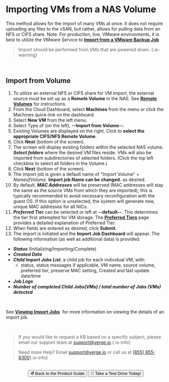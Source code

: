 

# Importing VMs from a NAS Volume

This method allows for the import of many VMs at once. It does not require uploading any files to the vSAN, but rather, allows for pulling data from an NFS or CIFS share. Note: For production, live, VMware environments, it is best to utilize the VMware Service to [**Import from a VMware Backup Job**](/public/ProductGuide/importvmware)

> Import should be performed from VMs that are powered down. {.is-warning}

<br>


## Import from Volume

1.  To utilize an external NFS or CIFS share for VM import, the external source must be set up as a **Remote Volume** in the NAS. See [**Remote Volumes**](/public/ProductGuide/nasremotevolumes) for instructions.
2.  From the Cloud Dashboard, select **Machines** from the menu or click the Machines quick-link on the dashboard.
3.  Select **New VM** from the left menu.
4.  Select Type of (on the left), **\--Import from Volume--**.
5.  Existing Volumes are displayed on the right. Click to **select the appropriate CIFS/NFS Remote Volume**.
6.  Click **Next** (bottom of the screen).
7.  The screen will display existing folders within the selected NAS volume. ***Select folders*** where the desired VM files reside.  VMs will also be imported from subdirectories of selected folders. (Click the top left checkbox to select all folders in the Volume.)
8.  Click **Next** (bottom of the screen).
9.  The import job is given a default name of "Import Volume" + *NameofVolume*. **Import job Name can be changed.** as desired.
10.  By default, ***MAC Addresses*** will be preserved (MAC addresses will stay the same as the source VMs from which they are imported); this is typically recommended to avoid necessary reconfiguration with the guest OS. If this option is unselected, the system will generate new, unique MAC addresses for all NICs.
11.  ***Preferred Tier*** can be selected or left at **\--default--**. This determines the tier first attempted for VM storage. The [**Preferred Tiers**](/public/ProductGuide/preferredtiers) page provides a detailed explanation of Preferred Tier.
12.  When fields are entered as desired, click **Submit**.
13.  The import is initiated and the **Import Job Dashboard** will appear. The following information (as well as additional data) is provided:
  -   ***Status*** (Initializing/Importing/Complete)
  -   ***Created Date***
  -   ***Child Import Jobs List***, a child job for each individual VM, with:
  		-   status, status messages if applicable, VM name, source volume, preferred tier, preserve MAC setting, Created and last update date/time
   -   ***Job Logs***
   -   ***Number of completed Child Jobs(VMs) / total number of Jobs (VMs) detected***
   <br>

See [**Viewing Import Jobs**](/public/ProductGuide/viewimportjobs)  for more information on viewing the details of an import job.

<br>   

   > If you would like to request a KB based on a specific subject, please email our support team at <a href="mailto:support@verge.io?subject=KB Request" target="_blank" rel="noopener noreferrer">support@verge.io.</a>{.is-info}

> Need more Help? Email <a href="mailto:support@verge.io?subject=Support Inquiry" target="_blank" rel="noopener noreferrer">support@verge.io</a> or call us at <a href="tel:+855-855-8300">(855) 855-8300</a>{.is-info}

<br>

<div style="text-align:center; margin-bottom:5px">
  <a href="../ProductGuide/menu"><button class="button-grey"><b>↺</b> Back to the Product Guide</button></a>
  <a href="https://www.verge.io/test-drive#Demo-Section"><button class="button-cta">🚗 Take a Test Drive Today!</button></a>
</div>